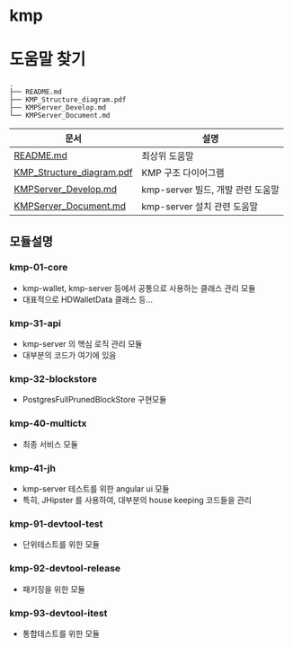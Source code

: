 # kmp

# 도움말 찾기

~~~
.
├── README.md
├── KMP_Structure_diagram.pdf
├── KMPServer_Develop.md
└── KMPServer_Document.md
~~~

문서 | 설명
---|---
[README.md](README.md) |  최상위 도움말
[KMP_Structure_diagram.pdf](KMP_Structure_diagram.pdf) |  KMP 구조 다이어그램
[KMPServer_Develop.md](KMPServer_Develop.md) | kmp-server 빌드, 개발 관련 도움말
[KMPServer_Document.md](KMPServer_Document.md) | kmp-server 설치 관련 도움말

## 모듈설명

### kmp-01-core
- kmp-wallet, kmp-server 등에서 공통으로 사용하는 클래스 관리 모듈
- 대표적으로 HDWalletData 클래스 등...

### kmp-31-api
- kmp-server 의 핵심 로직 관리 모듈
- 대부분의 코드가 여기에 있음

### kmp-32-blockstore
- PostgresFullPrunedBlockStore 구현모듈

### kmp-40-multictx
- 최종 서비스 모듈

### kmp-41-jh
- kmp-server 테스트를 위한 angular ui 모듈
- 특히, JHipster 를 사용하여, 대부분의 house keeping 코드들을 관리

### kmp-91-devtool-test
- 단위테스트를 위한 모듈

### kmp-92-devtool-release
- 패키징을 위한 모듈

### kmp-93-devtool-itest
- 통합테스트를 위한 모듈
